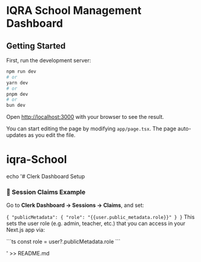 # IQRA School Management Dashboard

## Getting Started

First, run the development server:

```bash
npm run dev
# or
yarn dev
# or
pnpm dev
# or
bun dev
```

Open [http://localhost:3000](http://localhost:3000) with your browser to see the result.

You can start editing the page by modifying `app/page.tsx`. The page auto-updates as you edit the file.
# iqra-School

echo '# Clerk Dashboard Setup

### 🔐 Session Claims Example

Go to **Clerk Dashboard → Sessions → Claims**, and set:

`
{
  "publicMetadata": {
    "role": "{{user.public_metadata.role}}"
  }
}
`
This sets the user role (e.g. admin, teacher, etc.) that you can access in your Next.js app via:

\`\`\`ts
const role = user?.publicMetadata.role
\`\`\`

' >> README.md
